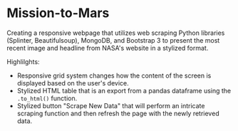 # Mission-to-Mars

Creating a responsive webpage that utilizes web scraping Python libraries (Splinter, Beautifulsoup), MongoDB, and Bootstrap 3 to present the most recent image and headline from NASA's website in a stylized format.

Highlilghts:
* Responsive grid system changes how the content of the screen is displayed based on the user's device.
* Stylized HTML table that is an export from a pandas dataframe using the `.to_html()` function.
* Stylized button "Scrape New Data" that will perform an intricate scraping function and then refresh the page with the newly retrieved data.